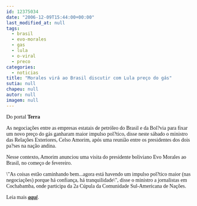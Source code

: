 ```yaml
---
id: 12375034
date: "2006-12-09T15:44:00+00:00"
last_modified_at: null
tags:
  - brasil
  - evo-morales
  - gas
  - lula
  - o-viral
  - preco
categories:
  - noticias
title: "Morales virá ao Brasil discutir com Lula preço do gás"
sutia: null
chapeu: null
autor: null
imagem: null
---
```

<p><P><FONT face=Verdana>Do portal <STRONG>Terra</STRONG></FONT></P></p>
<p><P><FONT face=Verdana>As negociações entre as empresas estatais de petróleo do Brasil e da Bol?via para fixar um novo preço do gás ganharam maior impulso pol?tico, disse neste sábado o ministro das Relações Exteriores, Celso Amorim, após uma reunião entre os presidentes dos dois pa?ses na nação andina. </FONT></P></p>
<p><P><FONT face=Verdana>Nesse contexto, Amorim anunciou uma visita do presidente boliviano Evo Morales ao Brasil, no começo de fevereiro. </FONT></p>
<p><P><FONT face=Verdana>\"As coisas estão caminhando bem...agora está havendo um impulso pol?tico maior (nas negociações) porque há confiança, há tranquilidade\", disse o ministro a jornalistas em Cochabamba, onde participa da 2a Cúpula da Comunidade Sul-Americana de Nações. </FONT></P></p>
<p><P><FONT face=Verdana>Leia mais <A href=\"https://noticias.terra.com.br/brasil/interna/0,17536,OI1292053-EI306,00.html\" target=_blank><STRONG><EM>aqui</EM></STRONG></A>.</FONT></P> </p>
